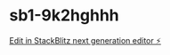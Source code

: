 # sb1-9k2hghhh

[Edit in StackBlitz next generation editor ⚡️](https://stackblitz.com/~/github.com/marcosdavid97b/sb1-9k2hghhh)